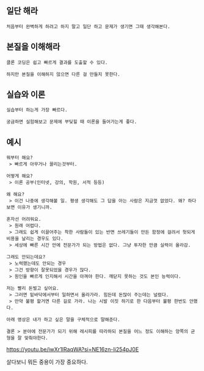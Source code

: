## 일단 해라
```
처음부터 완벽하게 하려고 하지 말고 일단 하고 문제가 생기면 그때 생각해본다.
```

## 본질을 이해해라
```
클론 코딩은 쉽고 빠르게 결과를 도출할 수 있다.

하지만 본질을 이해하지 않으면 다른 걸 만들지 못한다.
```

## 실습와 이론
```
실습부터 하는게 가장 빠르다.

궁금하면 실험해보고 문제에 부딪힐 때 이론을 들어가는게 좋다.
```
## 예시
```
뭐부터 해요?
 > 빠르게 아무거나 꼴리는것부터.

어떻게 해요?
 > 이론 공부(인터넷, 강의, 학원, 서적 등등)

왜 해요?
 > 이건 나중에 생각해볼 일. 평생 생각해도 그 답을 아는 사람은 지금껏 없었다. 왜? 하다보면 이유가 생기니까.

혼자선 어려워요.
 > 원래 어렵다.
 > 그래도 쉽게 이끌어주는 착한 사람들이 있는 반면 쓰레기들이 만든 함정에 걸려서 헛되게 비용을 날리는 경우도 있다.
 > 세상에 빠른 시간 안에 전문가가 되는 방법은 없다. 그냥 투자한 만큼 실력이 올라감.

그래도 안되는데요?
 > 노력했는데도 안되는 경우
 > 그건 방향이 잘못되었을 경우가 많다.
 > 원인을 빠르게 인지해서 시간을 아껴야 한다. 깨닫지 못하는 것도 본인 능력이다.

저는 빨리 돈벌고 싶어요.
 > 그러면 밑바닥에서부터 일하면서 올라가라. 힘든데 돈많이 주는데는 널렸다.
 > 만약 불평 할거면 다른 길로 가라. 나는 시발 이짓 하기로 한 다음부터 불평 한번도 안했다.
```

```
아래 영상은 내가 하고 싶은 말을 구체적으로 말해준다.

결론 > 분야에 전문가가 되기 위해 레시피를 따라하되 본질을 어느 정도 이해하는 양쪽의 균형을 잘 맞춰야한다.
```
<https://youtu.be/iwXr1IRaqWA?si=NE16zn-Ii254pJ0E>

살다보니 뭐든 중용이 가장 중요하다.

